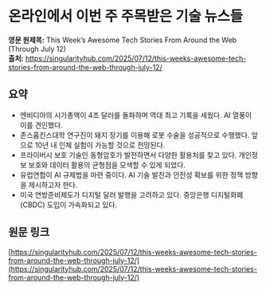 # 온라인에서 이번 주 주목받은 기술 뉴스들

**영문 원제목:** This Week’s Awesome Tech Stories From Around the Web (Through July 12)  
**출처:** https://singularityhub.com/2025/07/12/this-weeks-awesome-tech-stories-from-around-the-web-through-july-12/

## 요약
- 엔비디아의 시가총액이 4조 달러를 돌파하며 역대 최고 기록을 세웠다. AI 열풍이 이를 견인했다.
- 존스홉킨스대학 연구진이 돼지 장기를 이용해 로봇 수술을 성공적으로 수행했다. 앞으로 10년 내 인체 실험이 가능할 것으로 전망된다.
- 프라이버시 보호 기술인 동형암호가 발전하면서 다양한 활용처를 찾고 있다. 개인정보 보호와 데이터 활용의 균형점을 모색할 수 있게 되었다.
- 유럽연합이 AI 규제법을 마련 중이다. AI 기술 발전과 안전성 확보를 위한 정책 방향을 제시하고자 한다.
- 미국 연방준비제도가 디지털 달러 발행을 고려하고 있다. 중앙은행 디지털화폐(CBDC) 도입이 가속화되고 있다.

## 원문 링크
[https://singularityhub.com/2025/07/12/this-weeks-awesome-tech-stories-from-around-the-web-through-july-12/](https://singularityhub.com/2025/07/12/this-weeks-awesome-tech-stories-from-around-the-web-through-july-12/)
